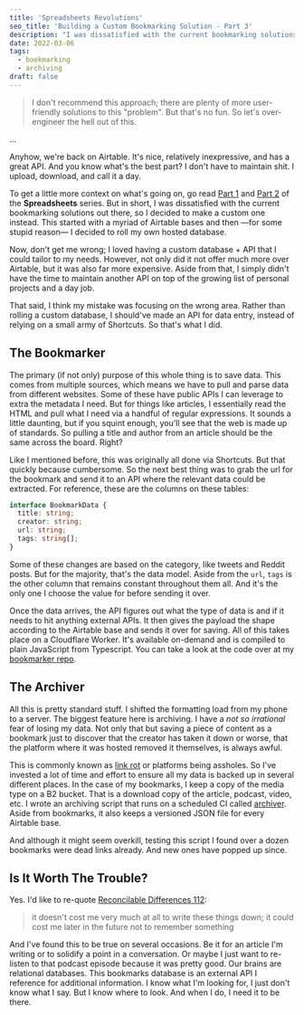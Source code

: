 ```yaml
---
title: 'Spreadsheets Revolutions'
seo_title: 'Building a Custom Bookmarking Solution - Part 3'
description: "I was dissatisfied with the current bookmarking solutions out there, so I decided to make a custom one instead. This started with a myriad of Airtable bases and then —for some stupid reason— I decided to roll my own hosted database."
date: 2022-03-06
tags:
  - bookmarking
  - archiving
draft: false
---
```


> I don't recommend this approach; there are plenty of more user-friendly solutions to this "problem". But that's no fun. So let's over-engineer the hell out of this.

...

Anyhow, we're back on Airtable. It's nice, relatively inexpressive, and has a great API. And you know what's the best part? I don't have to maintain shit. I upload, download, and call it a day.

To get a little more context on what's going on, go read [Part 1](/posts/spreadsheets/) and [Part 2](/posts/spreadsheets-reloaded/) of the **Spreadsheets** series. But in short, I was dissatisfied with the current bookmarking solutions out there, so I decided to make a custom one instead. This started with a myriad of Airtable bases and then —for some stupid reason— I decided to roll my own hosted database.

Now, don't get me wrong; I loved having a custom database + API that I could tailor to my needs. However, not only did it not offer much more over Airtable, but it was also far more expensive. Aside from that, I simply didn't have the time to maintain another API on top of the growing list of personal projects and a day job.

That said, I think my mistake was focusing on the wrong area. Rather than rolling a custom database, I should've made an API for data entry, instead of relying on a small army of Shortcuts. So that's what I did.

## The Bookmarker
The primary (if not only) purpose of this whole thing is to save data. This comes from multiple sources, which means we have to pull and parse data from different websites. Some of these have public APIs I can leverage to extra the metadata I need. But for things like articles, I essentially read the HTML and pull what I need via a handful of regular expressions. It sounds a little daunting, but if you squint enough, you'll see that the web is made up of standards. So pulling a title and author from an article should be the same across the board. Right?

Like I mentioned before, this was originally all done via Shortcuts. But that quickly because cumbersome. So the next best thing was to grab the url for the bookmark and send it to an API where the relevant data could be extracted. For reference, these are the columns on these tables:

```ts
interface BookmarkData {
  title: string;
  creator: string;
  url: string;
  tags: string[];
}
```

Some of these changes are based on the category, like tweets and Reddit posts. But for the majority, that's the data model. Aside from the `url`, `tags` is the other column that remains constant throughout them all. And it's the only one I choose the value for before sending it over. 

Once the data arrives, the API figures out what the type of data is and if it needs to hit anything external APIs. It then gives the payload the shape according to the Airtable base and sends it over for saving. All of this takes place on a Cloudflare Worker. It's available on-demand and is compiled to plain JavaScript from Typescript. You can take a look at the code over at my [bookmarker repo](https://github.com/fourjuaneight/bookmarker).

## The Archiver
All this is pretty standard stuff. I shifted the formatting load from my phone to a server. The biggest feature here is archiving. I have a _not so irrational_ fear of losing my data. Not only that but saving a piece of content as a bookmark just to discover that the creator has taken it down or worse, that the platform where it was hosted removed it themselves, is always awful.

This is commonly known as [link rot](https://en.m.wikipedia.org/wiki/Link_rot) or platforms being assholes. So I've invested a lot of time and effort to ensure all my data is backed up in several different places. In the case of my bookmarks, I keep a copy of the media type on a B2 bucket. That is a download copy of the article, podcast, video, etc. I wrote an archiving script that runs on a scheduled CI called [archiver](https://github.com/fourjuaneight/archiver). Aside from bookmarks, it also keeps a versioned JSON file for every Airtable base.

And although it might seem overkill, testing this script I found over a dozen bookmarks were dead links already. And new ones have popped up since.

## Is It Worth The Trouble?
Yes. I'd like to re-quote [Reconcilable Differences 112](https://www.relay.fm/rd/112):

> it doesn't cost me very much at all to write these things down; it could cost me later in the future not to remember something

And I've found this to be true on several occasions. Be it for an article I'm writing or to solidify a point in a conversation. Or maybe I just want to re-listen to that podcast episode because it was pretty good. Our brains are relational databases. This bookmarks database is an external API I reference for additional information. I know what I'm looking for, I just don't know what I say. But I know where to look. And when I do, I need it to be there.